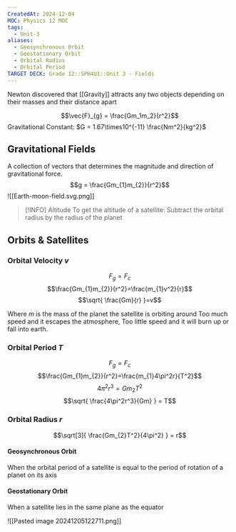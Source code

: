 ```yaml
---
CreatedAt: 2024-12-04
MOC: Physics 12 MOC
tags:
  - Unit-3
aliases:
  - Geosynchronous Orbit
  - Geostationary Orbit
  - Orbital Radius
  - Orbital Period
TARGET DECK: Grade 12::SPH4U1::Unit 3 - Fields
---
```

Newton discovered that [[Gravity]] attracts any two objects depending on their masses and their distance apart

$$\vec{F}_{g} = \frac{Gm_1m_2}{r^2}$$Gravitational Constant: $G = 1.67\times10^{-11} \frac{Nm^2}{kg^2}$


## Gravitational Fields
A collection of vectors that determines the magnitude and direction of gravitational force.
$$g = \frac{Gm_{1}m_{2}}{r^2}$$
![[Earth-moon-field.svg.png]]
<!--ID: 1757893915966-->


> [!INFO] Altitude
> To get the altitude of a satellite:
> Subtract the orbital radius by the radius of the planet

## Orbits & Satellites
### Orbital Velocity $v$
$$F_{g} = F_{c}$$
$$\frac{Gm_{1}m_{2}}{r^2}=\frac{m_{1}v^2}{r}$$
$$\sqrt{ \frac{Gm}{r} }=v$$
<!--ID: 1757893915968-->


Where $m$ is the mass of the planet the satellite is orbiting around
Too much speed and it escapes the atmosphere, Too little speed and it will burn up or fall into earth.

### Orbital Period $T$
$$F_{g} = F_{c}$$
$$\frac{Gm_{1}m_{2}}{r^2}=\frac{m_{1}4\pi^2r}{T^2}$$
$$4\pi^2r^3 = Gm_{2}T^2$$
$$\sqrt{ \frac{4\pi^2r^3}{Gm} } = T$$
<!--ID: 1757893915970-->

### Orbital Radius $r$
$$\sqrt[3]{ \frac{Gm_{2}T^2}{4\pi^2} } = r$$
<!--ID: 1757893915972-->

#### Geosynchronous Orbit
When the orbital period of a satellite is equal to the period of rotation of a planet on its axis
<!--ID: 1757893915974-->


#### Geostationary Orbit
When a satellite lies in the same plane as the equator
<!--ID: 1757893915975-->


![[Pasted image 20241205122711.png]]